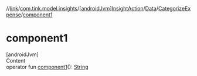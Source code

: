 //[link](../../../../index.md)/[com.tink.model.insights](../../../index.md)/[[androidJvm]InsightAction](../../index.md)/[Data](../index.md)/[CategorizeExpense](index.md)/[component1](component1.md)



# component1  
[androidJvm]  
Content  
operator fun [component1](component1.md)(): [String](https://kotlinlang.org/api/latest/jvm/stdlib/kotlin/-string/index.html)  



